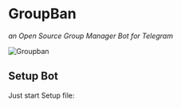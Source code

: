 # GroupBan
_an Open Source Group Manager Bot for Telegram_

![Groupban](https://github.com/user-attachments/assets/c9531e7e-37ba-43f8-ac4f-a486136ee100)



## Setup Bot
Just start Setup file:




